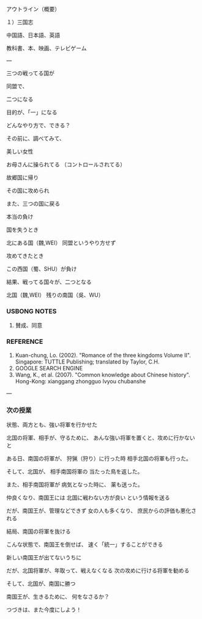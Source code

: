 アウトライン（概要）

１）三国志

中国語、日本語、英語

教科書、本、映画、テレビゲーム

—

三つの戦ってる国が

同盟で、

二つになる

目的が、「一」になる

どんなやり方で、できる？

その前に、調べてみて、

美しい女性

お母さんに操られてる
（コントロールされてる）

故郷国に帰り

その国に攻められ

また、三つの国に戻る

本当の負け

国を失うとき

北にある国（魏,WEI）
同盟というやり方せず

攻めてきたとき

この西国（蜀、SHU）が負け

結果、戦ってる国々が、二つとなる

北国（魏,WEI）
残りの南国（吳、WU）

### USBONG NOTES

1) 賛成、同意


### REFERENCE

1) Kuan-chung, Lo. (2002). "Romance of the three kingdoms Volume II". Singapore: TUTTLE Publishing; translated by Taylor, C.H.
2) GOOGLE SEARCH ENGINE
3) Wang, K., et al. (2007). "Common knowledge about Chinese history". Hong-Kong: xianggang zhongguo lvyou chubanshe

—

### 次の授業

状態、両方とも、強い将軍を行かせた

北国の将軍、相手が、守るために、
あんな強い将軍を置くと、攻めに行かないと

ある日、南国の将軍が、
狩猟（狩り）に行った時
相手北国の将軍も行った。

そして、北国が、
相手南国将軍の
当たった鳥を返した。

また、相手南国将軍が
病気となった時に、
薬も送った。

仲良くなり、南国王には
北国に戦わない方が良い
という情報を送る

だが、南国王が、管理などできず
女の人も多くなり、
庶民からの評価も悪化される

結局、南国の将軍を抜ける

こんな状態で、南国王を倒せば、
速く「統一」することができる

新しい南国王が出てないうちに

だが、北国将軍が、年取って、戦えなくなる
次の攻めに行ける将軍を勧める

そして、北国が、南国に勝つ

南国王が、生きるために、
何をなさるか？

つづきは、また今度にしよう！
